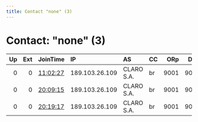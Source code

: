 ```yaml
---
title: Contact "none" (3)
---
```


# Contact: "none" (3)

|   Up |   Ext | JoinTime                                                                                            | IP             | AS         | CC   |   ORp |   Dirp | OS    | Version   | Nickname   |   eFamMembers |
|-----:|------:|:----------------------------------------------------------------------------------------------------|:---------------|:-----------|:-----|------:|-------:|:------|:----------|:-----------|--------------:|
|    0 |     0 | [11:02:27](https://metrics.torproject.org/rs.html#details/C9730078A5403413F108CDA41017275F45633158) | 189.103.26.109 | CLARO S.A. | br   |  9001 |   9030 | Linux | 0.3.2.10  | bcm2837    |             1 |
|    0 |     0 | [20:09:15](https://metrics.torproject.org/rs.html#details/8B72986EC925BE5BD0284AC638AFBC86B303953E) | 189.103.26.109 | CLARO S.A. | br   |  9001 |   9030 | Linux | 0.3.2.10  | bcm2837    |             1 |
|    0 |     0 | [20:19:17](https://metrics.torproject.org/rs.html#details/1E804010DBDB5B6CA80CC90529E1BCCFA9CBBEAD) | 189.103.26.109 | CLARO S.A. | br   |  9001 |   9030 | Linux | 0.3.2.10  | bcm2837    |             1 |
